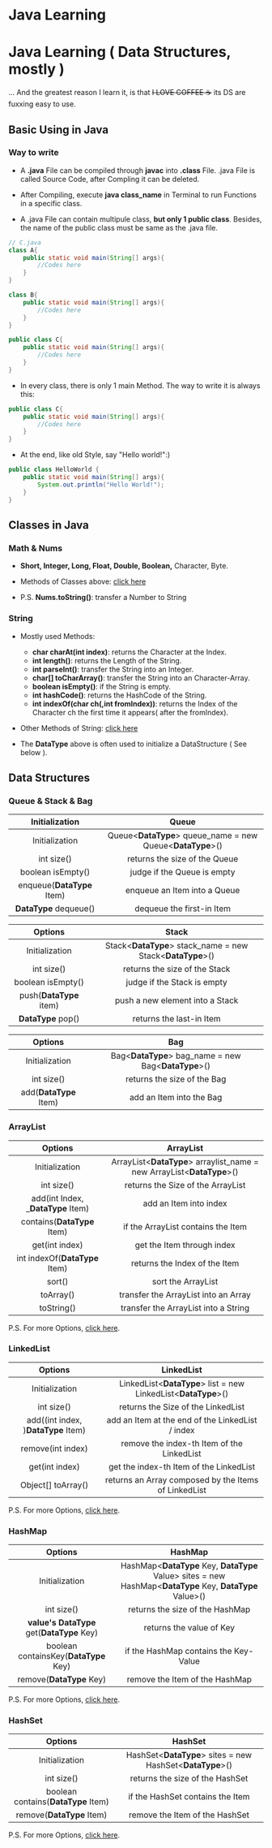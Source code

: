 # Java Learning


# Java Learning ( Data Structures, mostly )

... And the greatest reason I learn it, is that ~~I LOVE COFFEE :coffee:~~ its DS are fuxxing easy to use.

## Basic Using in Java

### Way to write

- A __.java__ File can be compiled through __javac__ into __.class__ File. .java File is called Source Code, after Compling it can be deleted.

- After Compiling, execute __java class_name__ in Terminal to run Functions in a specific class.

- A .java File can contain multipule class, __but only 1 public class__. Besides, the name of the public class must be same as the .java file.

```java
// C.java
class A{
    public static void main(String[] args){
        //Codes here
    }
}

class B{
    public static void main(String[] args){
        //Codes here
    }
}

public class C{
    public static void main(String[] args){
        //Codes here
    }
}
```

- In every class, there is only 1 main Method. The way to write it is always this:

```java
public class C{
    public static void main(String[] args){
        //Codes here
    }
}
```

- At the end, like old Style, say "Hello world!":)

```java
public class HelloWorld {
    public static void main(String[] args){
        System.out.println("Hello World!");
    }
}
```

## Classes in Java

### Math & Nums

- __Short, Integer, Long, Float, Double, Boolean,__ Character, Byte.

- Methods of Classes above: [click here](https://www.runoob.com/java/java-number.html)

- P.S. __Nums.toString()__: transfer a Number to String


### String

- Mostly used Methods:

    - __char charAt(int index)__: returns the Character at the Index.
    - __int length()__: returns the Length of the String.
    - __int parseInt()__: transfer the String into an Integer.
    - __char[] toCharArray()__: transfer the String into an Character-Array.
    - __boolean isEmpty()__: if the String is empty.
    - __int hashCode()__: returns the HashCode of the String.
    - __int indexOf(char ch(,int fromIndex))__: returns the Index of the Character ch the first time it appears( after the fromIndex).

- Other Methods of String: [click here](https://www.runoob.com/java/java-string.html)

- The __DataType__ above is often used to initialize a DataStructure ( See below ).

## Data Structures

### Queue & Stack & Bag

|Initialization|Queue|
|:-----:|:---:|
|Initialization|Queue<__DataType__> queue_name = new Queue<__DataType__>()|
|int size()|returns the size of the Queue|
|boolean isEmpty()|judge if the Queue is empty|
|enqueue(__DataType__ Item)|enqueue an Item into a Queue|
|__DataType__ dequeue()|dequeue the first-in Item|


|Options|Stack|
|:-----:|:---:|
|Initialization|Stack<__DataType__> stack_name = new Stack<__DataType__>()|
|int size()|returns the size of the Stack|
|boolean isEmpty()|judge if the Stack is empty|
|push(__DataType__ item)|push a new element into a Stack|
|__DataType__ pop()|returns the last-in Item|

|Options|Bag|
|:-----:|:---:|
|Initialization|Bag<__DataType__> bag_name = new Bag<__DataType__>()|
|int size()|returns the size of the Bag|
|add(__DataType__ Item)|add an Item into the Bag|

### ArrayList

|Options|ArrayList|
|:-----:|:-------:|
|Initialization|ArrayList<__DataType__> arraylist_name = new ArrayList<__DataType__>()|
|int size()|returns the Size of the ArrayList|
|add(int Index, ___DataType__ Item)|add an Item into index|
|contains(__DataType__ Item)|if the ArrayList contains the Item|
|get(int index)|get the Item through index|
|int indexOf(__DataType__ Item)|returns the Index of the Item|
|sort()|sort the ArrayList|
|toArray()|transfer the ArrayList into an Array|
|toString()|transfer the ArrayList into a String|

P.S. For more Options, [click here](https://www.runoob.com/manual/jdk11api/java.base/java/util/ArrayList.html).

### LinkedList

|Options|LinkedList|
|:-----:|:--------:|
|Initialization|LinkedList<__DataType__> list = new LinkedList<__DataType__>()|
|int size()|returns the Size of the LinkedList|
|add((int index, )__DataType__ Item)|add an Item at the end of the LinkedList / index|
|remove(int index)|remove the index-th Item of the LinkedList|
|get(int index)|get the index-th Item of the LinkedList|
|Object[] toArray()|returns an Array composed by the Items of LinkedList|

P.S. For more Options, [click here](https://www.runoob.com/manual/jdk11api/java.base/java/util/LinkedList.html).

### HashMap

|Options|HashMap|
|:-----:|:-----:|
|Initialization|HashMap<__DataType__ Key, __DataType__ Value> sites = new HashMap<__DataType__ Key, __DataType__ Value>()|
|int size()|returns the size of the HashMap|
|__value's DataType__ get(__DataType__ Key)|returns the value of Key|
|boolean containsKey(__DataType__ Key)|if the HashMap contains the Key-Value|
|remove(__DataType__ Key)|remove the Item of the HashMap|

P.S. For more Options, [click here](https://www.runoob.com/manual/jdk11api/java.base/java/util/HashMap.html).

### HashSet

|Options|HashSet|
|:-----:|:-----:|
|Initialization|HashSet<__DataType__> sites = new HashSet<__DataType__>()|
|int size()|returns the size of the HashSet|
|boolean contains(__DataType__ Item)|if the HashSet contains the Item|
|remove(__DataType__ Item)|remove the Item of the HashSet|

P.S. For more Options, [click here](https://www.runoob.com/manual/jdk11api/java.base/java/util/HashSet.html).
